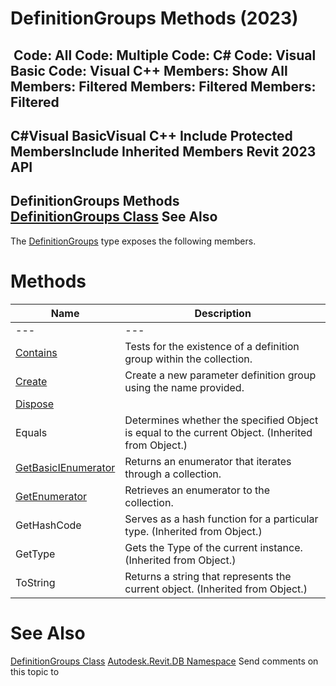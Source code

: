 # DefinitionGroups Methods (2023)

﻿
 Code: All Code: Multiple Code: C# Code: Visual Basic Code: Visual C++  Members: Show All Members: Filtered Members: Filtered Members: Filtered   
---  
C#Visual BasicVisual C++
Include Protected MembersInclude Inherited Members
Revit 2023 API  
---  
DefinitionGroups Methods  
[DefinitionGroups Class](ff689646-266a-a62f-a044-8849697122c7.md "DefinitionGroups Class") See Also  
---  
The [DefinitionGroups](ff689646-266a-a62f-a044-8849697122c7.md "DefinitionGroups Class") type exposes the following members.
# Methods
| Name | Description |
| --- | --- |
| --- | --- | --- |
| [Contains](a7892e7a-2ebb-6f39-7c64-f63cf9c1414b.md "Contains Method") | Tests for the existence of a definition group within the collection. |
| [Create](8548b429-4556-71f6-f885-0be06aff248d.md "Create Method") | Create a new parameter definition group using the name provided. |
| [Dispose](993f7d7c-c01c-efb7-ce1f-7518c38b340c.md "Dispose Method") |
| Equals | Determines whether the specified Object is equal to the current Object. (Inherited from Object.) |
| [GetBasicIEnumerator](024c295f-54a1-d4ec-130c-75da6922a7da.md "GetBasicIEnumerator Method") | Returns an enumerator that iterates through a collection. |
| [GetEnumerator](881d1e49-9d26-9fce-fb5a-1e9b371c7472.md "GetEnumerator Method") | Retrieves an enumerator to the collection. |
| GetHashCode | Serves as a hash function for a particular type.  (Inherited from Object.) |
| GetType | Gets the Type of the current instance. (Inherited from Object.) |
| ToString | Returns a string that represents the current object. (Inherited from Object.) |

# See Also
[DefinitionGroups Class](ff689646-266a-a62f-a044-8849697122c7.md "DefinitionGroups Class")
[Autodesk.Revit.DB Namespace](87546ba7-461b-c646-cbb1-2cb8f5bff8b2.md "Autodesk.Revit.DB Namespace")
Send comments on this topic to 